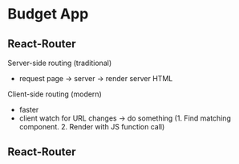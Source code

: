 # Budget App

## React-Router

Server-side routing (traditional)

- request page -> server -> render server HTML

Client-side routing (modern)

- faster
- client watch for URL changes -> do something (1. Find matching component. 2. Render with JS function call)

## React-Router
